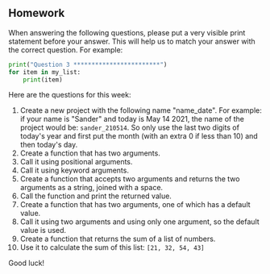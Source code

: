 Homework
-

When answering the following questions, please put a very visible print statement before your answer. This will help us to match your answer with the correct question. For example:

```Python
print("Question 3 ************************")
for item in my_list:
    print(item)
```

Here are the questions for this week:

1. Create a new project with the following name "name_date". For example: if your name is "Sander" and today is May 14 2021, the name of the project would be: `sander_210514`. So only use the last two digits of today's year and first put the month (with an extra 0 if less than 10) and then today's day.
1. Create a function that has two arguments.
1. Call it using positional arguments.
1. Call it using keyword arguments.
1. Create a function that accepts two arguments and returns the two arguments as a string, joined with a space.
1. Call the function and print the returned value.
1. Create a function that has two arguments, one of which has a default value.
1. Call it using two arguments and using only one argument, so the default value is used.
1. Create a function that returns the sum of a list of numbers.
1. Use it to calculate the sum of this list: `[21, 32, 54, 43]`

Good luck!
